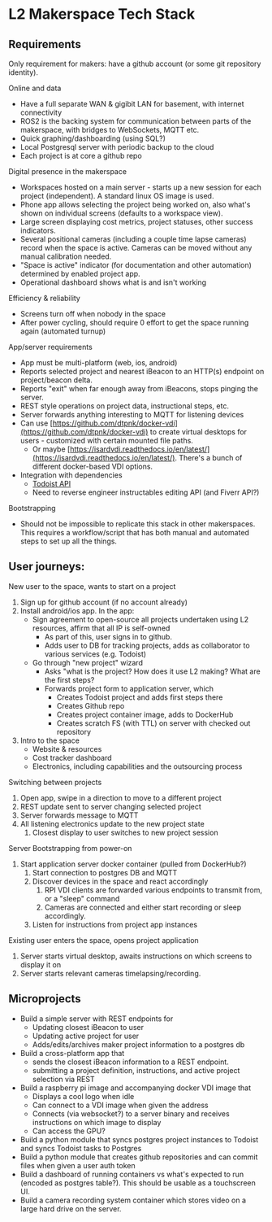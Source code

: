 # L2 Makerspace Tech Stack

## Requirements

Only requirement for makers: have a github account (or some git repository identity). 

Online and data

*   Have a full separate WAN & gigibit LAN for basement, with internet connectivity
*   ROS2 is the backing system for communication between parts of the makerspace, with bridges to WebSockets, MQTT etc.
*   Quick graphing/dashboarding (using SQL?)
*   Local Postgresql server with periodic backup to the cloud 
*   Each project is at core a github repo

Digital presence in the makerspace

*   Workspaces hosted on a main server - starts up a new session for each project (independent). A standard linux OS image is used.
*   Phone app allows selecting the project being worked on, also what's shown on individual screens (defaults to a workspace view).
*   Large screen displaying cost metrics, project statuses, other success indicators.
*   Several positional cameras (including a couple time lapse cameras) record when the space is active. Cameras can be moved without any manual calibration needed.
*   "Space is active" indicator (for documentation and other automation) determined by enabled project app.
*   Operational dashboard shows what is and isn't working

Efficiency & reliability

*   Screens turn off when nobody in the space
*   After power cycling, should require 0 effort to get the space running again (automated turnup)

App/server requirements

*   App must be multi-platform (web, ios, android)
*   Reports selected project and nearest iBeacon to an HTTP(s) endpoint on project/beacon delta.
*   Reports "exit" when far enough away from iBeacons, stops pinging the server.
*   REST style operations on project data, instructional steps, etc.
*   Server forwards anything interesting to MQTT for listening devices 
*   Can use [https://github.com/dtpnk/docker-vdi](https://github.com/dtpnk/docker-vdi) to create virtual desktops for users - customized with certain mounted file paths.
    *   Or maybe [https://isardvdi.readthedocs.io/en/latest/](https://isardvdi.readthedocs.io/en/latest/). There's a bunch of different docker-based VDI options.
*   Integration with dependencies
    *   [Todoist API](https://developer.todoist.com/sync/v8/)
    *   Need to reverse engineer instructables editing API (and Fiverr API?)

Bootstrapping

*   Should not be impossible to replicate this stack in other makerspaces. This requires a workflow/script that has both manual and automated steps to set up all the things. 

## User journeys:

New user to the space, wants to start on a project

1. Sign up for github account (if no account already)
2. Install android/ios app. In the app:
    *   Sign agreement to open-source all projects undertaken using L2 resources, affirm that all IP is self-owned
        *   As part of this, user signs in to github.
        *   Adds user to DB for tracking projects, adds as collaborator to various services (e.g. Todoist)
    *   Go through "new project" wizard
        *   Asks "what is the project? How does it use L2 making? What are the first steps?
        *   Forwards project form to application server, which
            *   Creates Todoist project and adds first steps there
            *   Creates Github repo
            *   Creates project container image, adds to DockerHub
            *   Creates scratch FS (with TTL) on server with checked out repository
3. Intro to the space
    *   Website & resources
    *   Cost tracker dashboard
    *   Electronics, including capabilities and the outsourcing process

Switching between projects

1. Open app, swipe in a direction to move to a different project
2. REST update sent to server changing selected project
3. Server forwards message to MQTT
4. All listening electronics update to the new project state
    1. Closest display to user switches to new project session

Server Bootstrapping from power-on

1. Start application server docker container (pulled from DockerHub?)
    1. Start connection to postgres DB and MQTT
    2. Discover devices in the space and react accordingly
        1. RPI VDI clients are forwarded various endpoints to transmit from, or a "sleep" command
        2. Cameras are connected and either start recording or sleep accordingly.
    3. Listen for instructions from project app instances

Existing user enters the space, opens project application

1. Server starts virtual desktop, awaits instructions on which screens to display it on
2. Server starts relevant cameras timelapsing/recording.

## Microprojects

*   Build a simple server with REST endpoints for
    *   Updating closest iBeacon to user
    *   Updating active project for user
    *   Adds/edits/archives maker project information to a postgres db
*   Build a cross-platform app that 
    *   sends the closest iBeacon information to a REST endpoint.
    *   submitting a project definition, instructions, and active project selection via REST
*   Build a raspberry pi image and accompanying docker VDI image that 
    *   Displays a cool logo when idle
    *   Can connect to a VDI image when given the address
    *   Connects (via websocket?) to a server binary and receives instructions on which image to display
    *   Can access the GPU?
*   Build a python module that syncs postgres project instances to Todoist and syncs Todoist tasks to Postgres
*   Build a python module that creates github repositories and can commit files when given a user auth token
*   Build a dashboard of running containers vs what's expected to run (encoded as postgres table?). This should be usable as a touchscreen UI.
*   Build a camera recording system container which stores video on a large hard drive on the server.
